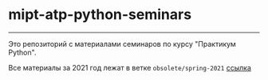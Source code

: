 # mipt-atp-python-seminars
---
Это репозиторий с материалами семинаров по курсу "Практикум Python".

Все материалы за 2021 год лежат в ветке `obsolete/spring-2021` [ссылка](https://github.com/MVCionOld/mipt-atp-python-seminars/tree/obsolete/spring-2021)
